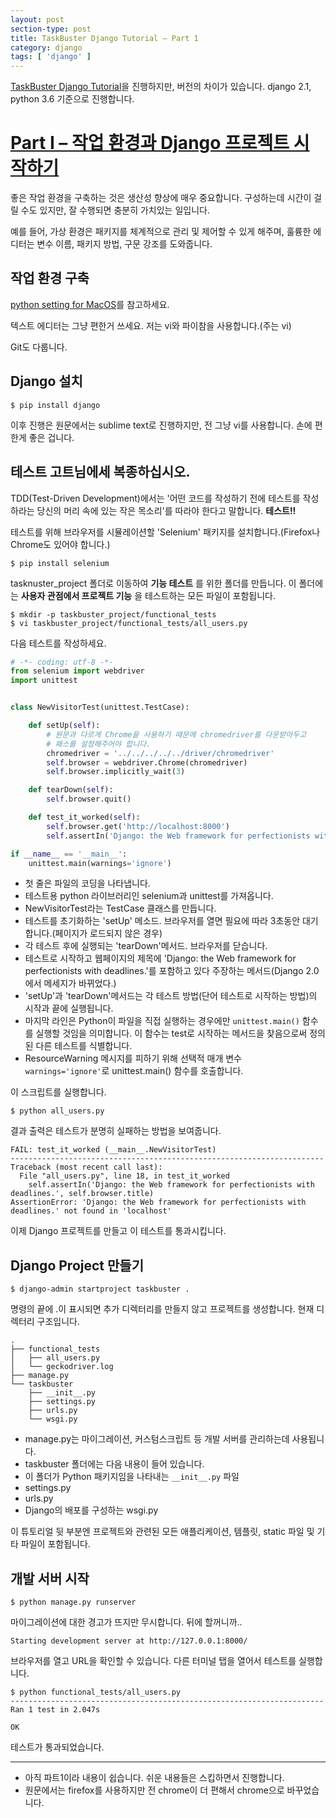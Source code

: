 ```yaml
---
layout: post
section-type: post
title: TaskBuster Django Tutorial – Part 1
category: django
tags: [ 'django' ]
---
```


[TaskBuster Django Tutorial](http://www.marinamele.com/taskbuster-django-tutorial)을 진행하지만, 버전의 차이가 있습니다. django 2.1, python 3.6 기준으로 진행합니다.

# [Part I – 작업 환경과 Django 프로젝트 시작하기](http://www.marinamele.com/taskbuster-django-tutorial/taskbuster-working-environment-and-start-django-project)

좋은 작업 환경을 구축하는 것은 생산성 향상에 매우 중요합니다. 구성하는데 시간이 걸릴 수도 있지만, 잘 수행되면 충분히 가치있는 일입니다.

예를 들어, 가상 환경은 패키지를 체계적으로 관리 및 제어할 수 있게 해주며, 훌륭한 에디터는 변수 이름, 패키지 방법, 구문 강조를 도와줍니다.

## 작업 환경 구축

[python setting for MacOS](https://github.com/KimDoKy/FastCamp/blob/master/python/2017-01-25%20(python%20setting).md)를 참고하세요.

텍스트 에디터는 그냥 편한거 쓰세요. 저는 vi와 파이참을 사용합니다.(주는 vi)

Git도 다룹니다.

## Django 설치

```
$ pip install django
```
이후 진행은 원문에서는 sublime text로 진행하지만, 전 그냥 vi를 사용합니다. 손에 편한게 좋은 겁니다.

## 테스트 고트님에세 복종하십시오.

TDD(Test-Driven Development)에서는 '어떤 코드를 작성하기 전에 테스트를 작성하라는 당신의 머리 속에 있는 작은 목소리'를 따라야 한다고 말합니다. **테스트!!**

테스트를 위해 브라우저를 시뮬레이션할 'Selenium' 패키지를 설치합니다.(Firefox나 Chrome도 있어야 합니다.)

```
$ pip install selenium
```

tasknuster_project 폴더로 이동하여 **기능 테스트** 를 위한 폴더를 만듭니다. 이 폴더에는 **사용자 관점에서 프로젝트 기능** 을 테스트하는 모든 파일이 포함됩니다.

```
$ mkdir -p taskbuster_project/functional_tests
$ vi taskbuster_project/functional_tests/all_users.py
```

다음 테스트를 작성하세요.

```python
# -*- coding: utf-8 -*-
from selenium import webdriver
import unittest


class NewVisitorTest(unittest.TestCase):

    def setUp(self):
        # 원문과 다르게 Chrome을 사용하기 때문에 chromedriver를 다운받아두고
        # 패스를 설정해주어야 합니다.
        chromedriver = '../../../../../driver/chromedriver'
        self.browser = webdriver.Chrome(chromedriver)
        self.browser.implicitly_wait(3)

    def tearDown(self):
        self.browser.quit()

    def test_it_worked(self):
        self.browser.get('http://localhost:8000')
        self.assertIn('Django: the Web framework for perfectionists with deadlines.', self.browser.title)

if __name__ == '__main__':
    unittest.main(warnings='ignore')
```

- 첫 줄은 파일의 코딩을 나타냅니다.
- 테스트용 python 라이브러리인 selenium과 unittest를 가져옵니다.
- NewVisitorTest라는 TestCase 클래스를 만듭니다.
 - 테스트를 초기화하는 'setUp' 메소드. 브라우저를 열면 필요에 따라 3초동안 대기합니다.(페이지가 로드되지 않은 경우)
 - 각 테스트 후에 실행되는 'tearDown'메서드. 브라우저를 닫습니다.
 - 테스트로 시작하고 웹페이지의 제목에 'Django: the Web framework for perfectionists with deadlines.'를 포함하고 있다 주장하는 메서드(Django 2.0에서 메세지가 바뀌었다.)
- 'setUp'과 'tearDown'메서드는 각 테스트 방법(단어 테스트로 시작하는 방법)의 시작과 끝에 실행됩니다.
- 마지막 라인은 Python이 파일을 직접 실행하는 경우에만 `unittest.main()` 함수를 실행할 것임을 의미합니다. 이 함수는 test로 시작하는 메서드을 찾음으로써 정의된 다른 테스트를 식별합니다.
- ResourceWarning 메시지를 피하기 위해 선택적 매개 변수 `warnings='ignore'`로 unittest.main() 함수를 호출합니다.

이 스크립트를 실행합니다.

```
$ python all_users.py
```

결과 출력은 테스트가 분명히 실패하는 방법을 보여줍니다.

```
FAIL: test_it_worked (__main__.NewVisitorTest)
----------------------------------------------------------------------
Traceback (most recent call last):
  File "all_users.py", line 18, in test_it_worked
    self.assertIn('Django: the Web framework for perfectionists with deadlines.', self.browser.title)
AssertionError: 'Django: the Web framework for perfectionists with deadlines.' not found in 'localhost'
```

이제 Django 프로젝트를 만들고 이 테스트를 통과시킵니다.

## Django Project 만들기

```
$ django-admin startproject taskbuster .
```
명령의 끝에 .이 표시되면 추가 디렉터리를 만들지 않고 프로젝트를 생성합니다. 현재 디렉터리 구조입니다.

```
.
├── functional_tests
│   ├── all_users.py
│   └── geckodriver.log
├── manage.py
└── taskbuster
    ├── __init__.py
    ├── settings.py
    ├── urls.py
    └── wsgi.py
```

- manage.py는 마이그레이션, 커스텀스크립트 등 개발 서버를 관리하는데 사용됩니다.
- taskbuster 폴더에는 다음 내용이 들어 있습니다.
 - 이 폴더가 Python 패키지임을 나타내는 `__init__.py` 파일
 - settings.py
 - urls.py
 - Django의 배포를 구성하는 wsgi.py

이 튜토리얼 뒷 부분엔 프로젝트와 관련된 모든 애플리케이션, 템플릿, static 파일 및 기타 파일이 포함됩니다.


## 개발 서버 시작

```
$ python manage.py runserver
```
마이그레이션에 대한 경고가 뜨지만 무시합니다. 뒤에 할꺼니까..

```
Starting development server at http://127.0.0.1:8000/
```

브라우저를 열고 URL을 확인할 수 있습니다. 다른 터미널 탭을 열어서 테스트를 실행합니다.

```
$ python functional_tests/all_users.py
----------------------------------------------------------------------
Ran 1 test in 2.047s

OK
```

테스트가 통과되었습니다.

---

- 아직 파트1이라 내용이 쉽습니다. 쉬운 내용들은 스킵하면서 진행합니다.
- 원문에서는 firefox를 사용하지만 전 chrome이 더 편해서 chrome으로 바꾸었습니다.
